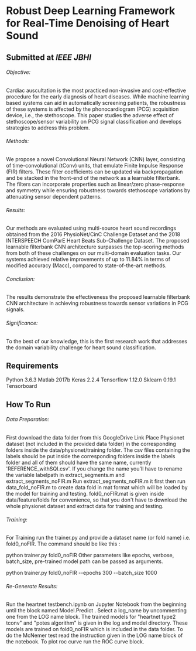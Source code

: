 #  Robust Deep Learning Framework for Real-Time Denoising of Heart Sound

## Submitted at *IEEE JBHI*

###### Objective: 
Cardiac auscultation is the most practiced non-invasive and cost-effective procedure for the early diagnosis of heart diseases. While machine learning based systems can aid in automatically screening patients, the robustness of these systems is affected by the phonocardiogram (PCG) acquisition device, i.e., the stethoscope. This paper studies the adverse effect of stethoscope/sensor variability on PCG signal classification and develops strategies to address this problem.

###### Methods: 
We propose a novel Convolutional Neural Network (CNN) layer, consisting of time-convolutional (tConv) units, that emulate Finite Impulse Response (FIR) filters. These filter coefficients can be updated via backpropagation and be stacked in the front-end of the network as a learnable filterbank. The filters can incorporate properties such as linear/zero phase-response and symmetry while ensuring robustness towards stethoscope variations by attenuating sensor dependent patterns.

###### Results: 
Our methods are evaluated using multi-source heart sound recordings obtained from the 2016 PhysioNet/CinC Challenge Dataset and the 2018 INTERSPEECH ComParE Heart Beats Sub-Challenge Dataset. The proposed learnable filterbank CNN architecture surpasses the top-scoring methods from both of these challenges on our multi-domain evaluation tasks. Our systems achieved relative improvements of up to 11.84% in terms of modified accuracy (Macc), compared to state-of-the-art methods.

###### Conclusion: 
The results demonstrate the effectiveness the proposed learnable filterbank CNN architecture in achieving robustness towards sensor variations in PCG signals.

###### Significance: 
To the best of our knowledge, this is the first research work that addresses the domain variability challenge for heart sound classification.

## Requirements
Python 3.6.3
Matlab 2017b
Keras 2.2.4
Tensorflow 1.12.0
Sklearn 0.19.1
Tensorboard

## How To Run
###### Data Preparation:
First download the data folder from this GoogleDrive Link
Place Physionet dataset (not included in the provided data folder) in the corresponding folders inside the data/physionet/training folder. The csv files containing the labels should be put inside the corresponding folders inside the labels folder and all of them should have the same name, currently 'REFERENCE_withSQI.csv'. If you change the name you'll have to rename the variable labelpath in extract_segments.m and extract_segments_noFIR.m
Run extract_segments_noFIR.m it first then run data_fold_noFIR.m to create data fold in mat format which will be loaded by the model for training and testing. fold0_noFIR.mat is given inside data/feature/folds for convenience, so that you don't have to download the whole physionet dataset and extract data for training and testing.

###### Training:
For Training run the trainer.py and provide a dataset name (or fold name) i.e. fold0_noFIR. The command should be like this :

python trainer.py fold0_noFIR
Other parameters like epochs, verbose, batch_size, pre-trained model path can be passed as arguments.

python trainer.py fold0_noFIR --epochs 300 --batch_size 1000 

###### Re-Generate Results:
Run the heartnet testbench.ipynb on Jupyter Notebook from the beginning until the block named Model.Predict . Select a log_name by uncommenting one from the LOG name block. The trained models for "heartnet type2 tconv" and "potes algorithm" is given in the log and model directory. These models are trained on fold0_noFIR which is included in the data folder.
To do the McNemer test read the instruction given in the LOG name block of the notebook. To plot roc curve run the ROC curve block.
